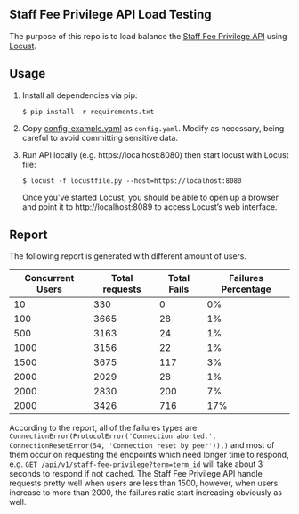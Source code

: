 Staff Fee Privilege API Load Testing
---

The purpose of this repo is to load balance the [Staff Fee Privilege API](https://github.com/osu-mist/staff-fee-privilege-api) using [Locust](https://github.com/locustio/locust).

## Usage

  1. Install all dependencies via pip:

      ```
      $ pip install -r requirements.txt
      ```

  2. Copy [config-example.yaml](config-example.yaml) as `config.yaml`. Modify as necessary, being careful to avoid committing sensitive data.

  3. Run API locally (e.g. https://localhost:8080) then start locust with Locust file:

      ```
      $ locust -f locustfile.py --host=https://localhost:8080
      ```

      Once you’ve started Locust, you should be able to open up a browser and point it to http://localhost:8089 to access Locust’s web interface.

## Report

The following report is generated with different amount of users.

| Concurrent Users | Total requests | Total Fails | Failures Percentage |
| ---------------- | -------------- | ----------- | ------------------- |
| 10 | 330 | 0 | 0% |
| 100 | 3665 | 28 | 1% |
| 500 | 3163 | 24 | 1% |
| 1000 | 3156 | 22 | 1% |
| 1500 | 3675 | 117 | 3% |
| 2000 | 2029 | 28 | 1% |
| 2000 | 2830 | 200 | 7% |
| 2000 | 3426 | 716 | 17% |

According to the report, all of the failures types are `ConnectionError(ProtocolError('Connection aborted.', ConnectionResetError(54, 'Connection reset by peer')),)` and most of them occur on requesting the endpoints which need longer time to respond, e.g. `GET /api/v1/staff-fee-privilege?term=term_id` will take about 3 seconds to respond if not cached. The Staff Fee Privilege API handle requests pretty well when users are less than 1500, however, when users increase to more than 2000, the failures ratio start increasing obviously as well.
